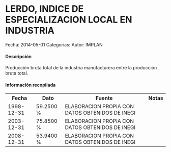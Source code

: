 LERDO, INDICE DE ESPECIALIZACION LOCAL EN INDUSTRIA
=====

Fecha: 2014-05-01
Categorías: 
Autor: IMPLAN

#### Descripción

Producción bruta total de la industria manufacturera entre la producción bruta total.

#### Información recopilada

<table class="table table-hover table-bordered">
  <tr><th>Fecha</th><th>Dato</th><th>Fuente</th><th>Notas</th></tr>
  <tr><td>1998-12-31</td><td>59.2500 %</td><td>ELABORACION PROPIA CON DATOS OBTENIDOS DE INEGI</td><td></td></tr>
  <tr><td>2003-12-31</td><td>75.8500 %</td><td>ELABORACION PROPIA CON DATOS OBTENIDOS DE INEGI</td><td></td></tr>
  <tr><td>2008-12-31</td><td>53.9400 %</td><td>ELABORACION PROPIA CON DATOS OBTENIDOS DE INEGI</td><td></td></tr>
</table>
